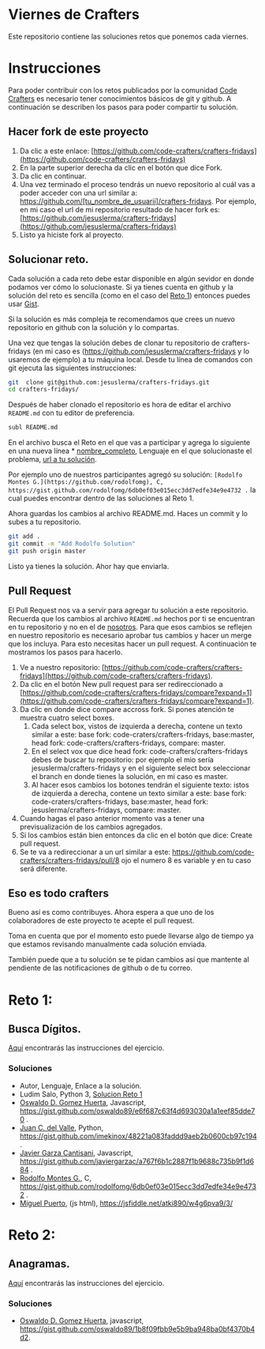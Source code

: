 # Viernes de Crafters
Este repositorio contiene las soluciones retos que ponemos cada viernes.

# Instrucciones
Para poder contribuir con los retos publicados por la comunidad [Code Crafters](https://www.facebook.com/groups/883425011685153) es necesario tener conocimientos básicos de git y github. A continuación se describen los pasos para poder compartir tu solución.

## Hacer fork de este proyecto
1. Da clic a este enlace: [https://github.com/code-crafters/crafters-fridays](https://github.com/code-crafters/crafters-fridays)
2. En la parte superior derecha da clic en el botón que dice Fork.
3. Da clic en continuar.
4. Una vez terminado el proceso tendrás un nuevo repositorio al cuál vas a poder acceder con una url similar a: https://github.com/[tu_nombre_de_usuarii]/crafters-fridays. 
  Por ejemplo, en mi caso el url de mi repositorio resultado de hacer fork es: [https://github.com/jesuslerma/crafters-fridays](https://github.com/jesuslerma/crafters-fridays)
5. Listo ya hiciste fork al proyecto.

## Solucionar reto.
Cada solución a cada reto debe estar disponible en algún sevidor en donde podamos ver cómo lo solucionaste. Si ya tienes cuenta en github y la solución del reto es sencilla (como en el caso del [Reto 1](https://gist.github.com/rodolfomg/6db0ef03e015ecc3dd7edfe34e9e4732)) entonces puedes usar [Gist](https://gist.github.com/). 

Si la solución es más compleja te recomendamos que crees un nuevo repositorio en github con la solución y lo compartas.

Una vez que tengas la solución debes de clonar tu repositorio de crafters-fridays (en mi caso es (https://github.com/jesuslerma/crafters-fridays y lo usaremos de ejemplo) a tu máquina local. Desde tu línea de comandos con git ejecuta las siguientes instrucciones:
```bash
git  clone git@github.com:jesuslerma/crafters-fridays.git
cd crafters-fridays/
```

Después de haber clonado el repositorio es hora de editar el archivo `README.md` con tu editor de preferencia.
```bash
subl README.md
```
En el archivo busca el Reto en el que vas a participar y agrega lo siguiente en una nueva línea * [nombre_completo](tu_url_a_github), Lenguaje en el que solucionaste el problema, [url a tu solución]().

Por ejemplo uno de nuestros participantes agregó su solución: `[Rodolfo Montes G.](https://github.com/rodolfomg), C, https://gist.github.com/rodolfomg/6db0ef03e015ecc3dd7edfe34e9e4732 .` la cual puedes encontrar dentro de las soluciones al Reto 1.

Ahora guardas los cambios al archivo README.md. Haces un commit y lo subes a tu repositorio.
```bash
git add .
git commit -m "Add Rodolfo Solution"
git push origin master
```
Listo ya tienes la solución. Ahor hay que enviarla.

## Pull Request
El Pull Request nos va a servir para agregar tu solución a este repositorio. Recuerda que los cambios al archivo `README.md` hechos por ti se encuentran en tu repositorio y no en el de [nosotros](https://github.com/code-crafters/crafters-fridays). Para que esos cambios se reflejen en nuestro repositorio es necesario aprobar tus cambios y hacer un merge que los incluya.
Para esto necesitas hacer un pull request. A continuación te mostramos los pasos para hacerlo.

1. Ve a nuestro repositorio: [https://github.com/code-crafters/crafters-fridays](https://github.com/code-crafters/crafters-fridays).
2. Da clic en el botón New pull request para ser redireccionado a [https://github.com/code-crafters/crafters-fridays/compare?expand=1](https://github.com/code-crafters/crafters-fridays/compare?expand=1).
3. Da clic en donde dice compare accross fork. Si pones atención te muestra cuatro select boxes.
    1. Cada select box, vistos de izquierda a derecha, contene un texto similar a este: base fork: code-craters/crafters-fridays, base:master, head fork: code-crafters/crafters-fridays, compare: master. 
    2. En el select vox que dice head fork: code-crafters/crafters-fridays debes de buscar tu repositorio: por ejemplo el mio sería jesuslerma/crafters-fridays y en el siguiente select box seleccionar el branch en donde tienes la solución, en mi caso es master.
    3. Al hacer esos cambios los botones tendrán el siguiente texto: istos de izquierda a derecha, contene un texto similar a este: base fork: code-craters/crafters-fridays, base:master, head fork: jesuslerma/crafters-fridays, compare: master. 
4. Cuando hagas el paso anterior momento vas a tener una previsualización de los cambios agregados.
5. Si los cambios están bien entonces da clic en el botón que dice: Create pull request.
6. Se te va a redireccionar a un url similar a este: https://github.com/code-crafters/crafters-fridays/pull/8 ojo el numero 8 es variable y en tu caso será diferente.

## Eso es todo crafters
Bueno así es como contribuyes. Ahora espera a que uno de los colaboradores de este proyecto te acepte el pull request. 

Toma en cuenta que por el momento esto puede llevarse algo de tiempo ya que estamos revisando manualmente cada solución enviada.

También puede que a tu solución se te pidan cambios así que mantente al pendiente de las notificaciones de github o de tu correo.

# Reto 1:
## Busca Dígitos.
[Aquí](https://mentealgoritmica.blogspot.com/2018/06/reto-001.html) encontrarás las instrucciones del ejercicio.
### Soluciones
* Autor, Lenguaje, Enlace a la solución.
* Ludim Salo, Python 3, [Solucion Reto 1](https://gist.github.com/Ludim/ab2d772b2fe56e5f7a7d4d2d38492578)
* [Oswaldo D. Gomez Huerta](https://github.com/oswaldo89), Javascript, https://gist.github.com/oswaldo89/e6f687c63f4d693030a1a1eef85dde70 .
* [Juan C. del Valle](https://github.com/imekinox), Python, https://gist.github.com/imekinox/48221a083faddd9aeb2b0600cb97c194.
* [Javier Garza Cantisani](https://github.com/javiergarzac), Javascript, https://gist.github.com/javiergarzac/a767f6b1c2887f1b9688c735b9f1d684 .
* [Rodolfo Montes G.](https://github.com/rodolfomg), C, https://gist.github.com/rodolfomg/6db0ef03e015ecc3dd7edfe34e9e4732 .
* [Miguel Puerto](https://github.com/mike890), (js html), https://jsfiddle.net/atki890/w4g6pva9/3/

# Reto 2:
## Anagramas.
[Aquí](https://mentealgoritmica.blogspot.com/2018/06/reto-002.html) encontrarás las instrucciones del ejercicio.
### Soluciones
* [Oswaldo D. Gomez Huerta](https://github.com/oswaldo89), javascript, https://gist.github.com/oswaldo89/1b8f09fbb9e5b9ba948ba0bf4370b4d2.